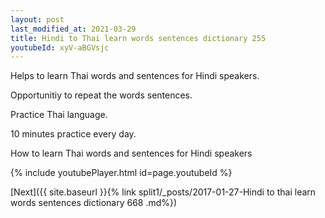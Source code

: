 ```yaml
---
layout: post
last_modified_at: 2021-03-29
title: Hindi to Thai learn words sentences dictionary 255 
youtubeId: xyV-aBGVsjc
---
```

 
 
Helps to learn Thai words and sentences for Hindi speakers.

Opportunitiy to repeat the words sentences. 

Practice Thai language. 
 
10 minutes practice every day. 
 
How to learn Thai words and sentences for Hindi speakers 
 
{% include youtubePlayer.html id=page.youtubeId %}
 
 
[Next]({{ site.baseurl }}{% link  split1/_posts/2017-01-27-Hindi to thai learn words sentences dictionary 668 .md%})
 
